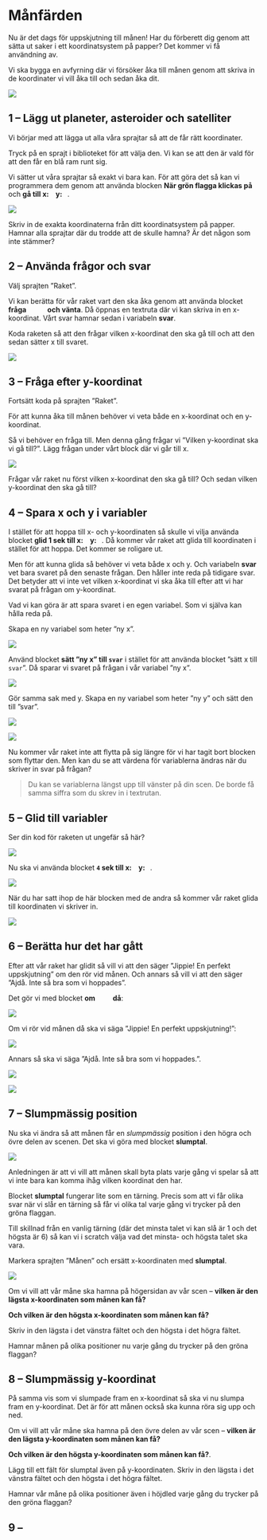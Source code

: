 # Månfärden

Nu är det dags för uppskjutning till månen! Har du förberett dig genom att sätta ut saker i ett koordinatsystem på papper? Det kommer vi få användning av.

Vi ska bygga en avfyrning där vi försöker åka till månen genom att skriva in de koordinater vi vill åka till och sedan åka dit.

![](./0_1.gif)

##  1 – Lägg ut planeter, asteroider och satelliter

Vi börjar med att lägga ut alla våra sprajtar så att de får rätt koordinater.

Tryck på en sprajt i biblioteket för att välja den. Vi kan se att den är vald för att den får en blå ram runt sig.

Vi sätter ut våra sprajtar så exakt vi bara kan. För att göra det så kan vi programmera dem genom att använda blocken **När grön flagga klickas på** och **gå till x: ` ` y: ` `**.

![](./1_1.png)

Skriv in de exakta koordinaterna från ditt koordinatsystem på papper. Hamnar alla sprajtar där du trodde att de skulle hamna? Är det någon som inte stämmer?

## 2 – Använda frågor och svar

Välj sprajten ”Raket”.

Vi kan berätta för vår raket vart den ska åka genom att använda blocket **fråga `     ` och vänta**. Då öppnas en textruta där vi kan skriva in en x-koordinat. Vårt svar hamnar sedan i variabeln **svar**.

Koda raketen så att den frågar vilken x-koordinat den ska gå till och att den sedan sätter x till svaret.

![](./2_1.png)

## 3 – Fråga efter y-koordinat

Fortsätt koda på sprajten ”Raket”. 

För att kunna åka till månen behöver vi veta både en x-koordinat och en y-koordinat.

Så vi behöver en fråga till. Men denna gång frågar vi ”Vilken y-koordinat ska vi gå till?”. Lägg frågan under vårt block där vi går till x.

![](./3_1.png) 

Frågar vår raket nu först vilken x-koordinat den ska gå till? Och sedan vilken y-koordinat den ska gå till?

## 4 – Spara x och y i variabler

I stället för att hoppa till x- och y-koordinaten så skulle vi vilja använda blocket **glid 1 sek till x: ` ` y: ` `**. Då kommer vår raket att glida till koordinaten i stället för att hoppa. Det kommer se roligare ut.

Men för att kunna glida så behöver vi veta både x och y. Och variabeln **svar** vet bara svaret på den senaste frågan. Den håller inte reda på tidigare svar. Det betyder att vi inte vet vilken x-koordinat vi ska åka till efter att vi har svarat på frågan om y-koordinat.

Vad vi kan göra är att spara svaret i en egen variabel. Som vi själva kan hålla reda på.

Skapa en ny variabel som heter ”ny x”. 

![](./4_2.png)

Använd blocket **sätt ”ny x” till `svar`** i stället för att använda blocket ”sätt x till `svar`”. Då sparar vi svaret på frågan i vår variabel ”ny x”.

![](./4_3.png)

Gör samma sak med y. Skapa en ny variabel som heter ”ny y” och sätt den till ”svar”.

![](./4_4.png)

![](./4_5.gif)

Nu kommer vår raket inte att flytta på sig längre för vi har tagit bort blocken som flyttar den. Men kan du se att värdena för variablerna ändras när du skriver in svar på frågan?

> Du kan se variablerna längst upp till vänster på din scen. De borde få samma siffra som du skrev in i textrutan.

## 5 – Glid till variabler

Ser din kod för raketen ut ungefär så här?

![](./5_1.png)

Nu ska vi använda blocket **`4` sek till x: ` ` y: ` `**. 

![](./5_2.png)

När du har satt ihop de här blocken med de andra så kommer vår raket glida till koordinaten vi skriver in.

![](./5_3.gif)

## 6 – Berätta hur det har gått

Efter att vår raket har glidit så vill vi att den säger ”Jippie! En perfekt uppskjutning” om den rör vid månen. Och annars så vill vi att den säger ”Ajdå. Inte så bra som vi hoppades”.

Det gör vi med blocket **om `    ` då**:

![](./6_2.png)

Om vi rör vid månen då ska vi säga ”Jippie! En perfekt uppskjutning!”:

![](./6_3.png)

Annars så ska vi säga ”Ajdå. Inte så bra som vi hoppades.”.

![](./6_4.png)

![](./6_5.gif)

## 7 – Slumpmässig position

Nu ska vi ändra så att månen får en *slumpmässig* position i den högra och övre delen av scenen. Det ska vi göra med blocket **slumptal**. 

![](./7_2.png)

Anledningen är att vi vill att månen skall byta plats varje gång vi spelar så att vi inte bara kan komma ihåg vilken koordinat den har. 

Blocket **slumptal** fungerar lite som en tärning. Precis som att vi får olika svar när vi slår en tärning så får vi olika tal varje gång vi trycker på den gröna flaggan.

Till skillnad från en vanlig tärning (där det minsta talet vi kan slå är 1 och det högsta är 6) så kan vi i scratch välja vad det minsta- och högsta talet ska vara.

Markera sprajten ”Månen” och ersätt x-koordinaten med **slumptal**.

![](./7_4.gif)

Om vi vill att vår måne ska hamna på högersidan av vår scen – **vilken är den lägsta x-koordinaten som månen kan få?**

**Och vilken är den högsta x-koordinaten som månen kan få?**

Skriv in den lägsta i det vänstra fältet och den högsta i det högra fältet.

Hamnar månen på olika positioner nu varje gång du trycker på den gröna flaggan?

## 8 – Slumpmässig y-koordinat

På samma vis som vi slumpade fram en x-koordinat så ska vi nu slumpa fram en y-koordinat. Det är för att månen också ska kunna röra sig upp och ned.

Om vi vill att vår måne ska hamna på den övre delen av vår scen – **vilken är den lägsta y-koordinaten som månen kan få?**

**Och vilken är den högsta y-koordinaten som månen kan få?**.

Lägg till ett fält för slumptal även på y-koordinaten. Skriv in den lägsta i det vänstra fältet och den högsta i det högra fältet.

Hamnar vår måne på olika positioner även i höjdled varje gång du trycker på den gröna flaggan?

## 9 – 


